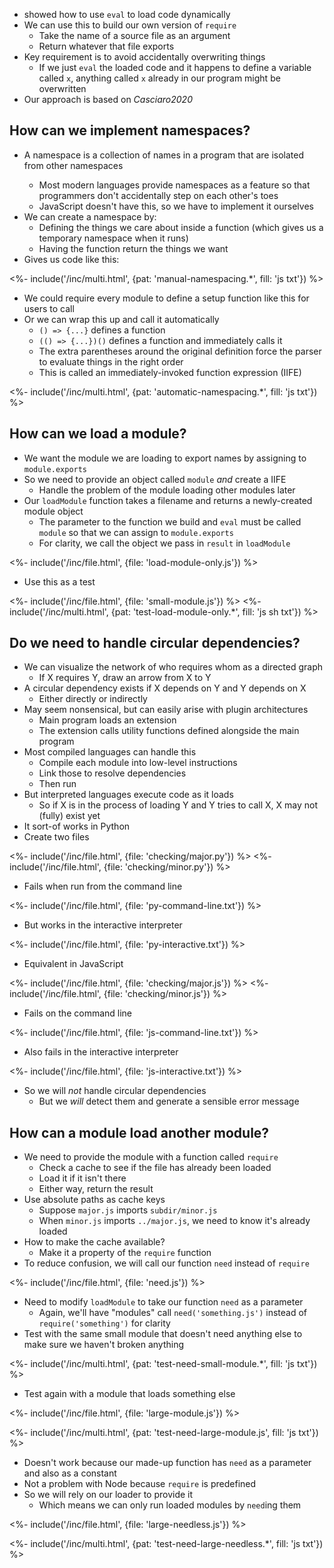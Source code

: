 ---
---

-   <xref key="file-interpolator"></xref> showed how to use `eval` to load code dynamically
-   We can use this to build our own version of `require`
    -   Take the name of a source file as an argument
    -   Return whatever that file exports
-   Key requirement is to avoid accidentally overwriting things
    -   If we just `eval` the loaded code and it happens to define a variable called `x`,
        anything called `x` already in our program might be overwritten
-   Our approach is based on <cite>Casciaro2020</cite>

## How can we implement namespaces?

-   A <g key="namespace">namespace</a> is a collection of names in a program that are isolated from other namespaces
    -   Most modern languages provide namespaces as a feature so that programmers don't accidentally step on each other's toes
    -   JavaScript doesn't have this, so we have to implement it ourselves
-   We can create a namespace by:
    -   Defining the things we care about inside a function (which gives us a temporary namespace when it runs)
    -   Having the function return the things we want
-   Gives us code like this:

<%- include('/inc/multi.html', {pat: 'manual-namespacing.*', fill: 'js txt'}) %>

-   We could require every module to define a setup function like this for users to call
-   Or we can wrap this up and call it automatically
    -   `() => {...}` defines a function
    -   `(() => {...})()` defines a function and immediately calls it
    -   The extra parentheses around the original definition force the parser to evaluate things in the right order
    -   This is called an <g key="iife">immediately-invoked function expression</g> (IIFE)

<%- include('/inc/multi.html', {pat: 'automatic-namespacing.*', fill: 'js txt'}) %>

## How can we load a module?

-   We want the module we are loading to export names by assigning to `module.exports`
-   So we need to provide an object called `module` *and* create a IIFE
    -   Handle the problem of the module loading other modules later
-   Our `loadModule` function takes a filename and returns a newly-created module object
    -   The parameter to the function we build and `eval` must be called `module` so that we can assign to `module.exports`
    -   For clarity, we call the object we pass in `result` in `loadModule`

<%- include('/inc/file.html', {file: 'load-module-only.js'}) %>

-   Use this as a test

<%- include('/inc/file.html', {file: 'small-module.js'}) %>
<%- include('/inc/multi.html', {pat: 'test-load-module-only.*', fill: 'js sh txt'}) %>

## Do we need to handle circular dependencies?

-   We can visualize the network of who requires whom as a <g key="directed_graph">directed graph</g>
    -   If X requires Y, draw an arrow from X to Y
-   A <g key="circular_dependency">circular dependency</g> exists if X depends on Y and Y depends on X
    -   Either directly or indirectly
-   May seem nonsensical, but can easily arise with <g key="plugin_architecture">plugin architectures</g>
    -   Main program loads an extension
    -   The extension calls utility functions defined alongside the main program
-   Most <g key="compiled_language">compiled languages</g> can handle this
    -   Compile each module into low-level instructions
    -   <g key="link">Link</g> those to resolve dependencies
    -   Then run
-   But <g key="interpreted_language">interpreted languages</g> execute code as it loads
    -   So if X is in the process of loading Y and Y tries to call X,
        X may not (fully) exist yet
-   It sort-of works in Python
-   Create two files

<%- include('/inc/file.html', {file: 'checking/major.py'}) %>
<%- include('/inc/file.html', {file: 'checking/minor.py'}) %>

-   Fails when run from the command line

<%- include('/inc/file.html', {file: 'py-command-line.txt'}) %>

-   But works in the interactive interpreter

<%- include('/inc/file.html', {file: 'py-interactive.txt'}) %>

-   Equivalent in JavaScript

<%- include('/inc/file.html', {file: 'checking/major.js'}) %>
<%- include('/inc/file.html', {file: 'checking/minor.js'}) %>

-   Fails on the command line

<%- include('/inc/file.html', {file: 'js-command-line.txt'}) %>

-   Also fails in the interactive interpreter

<%- include('/inc/file.html', {file: 'js-interactive.txt'}) %>

-   So we will *not* handle circular dependencies
    -   But we *will* detect them and generate a sensible error message

## How can a module load another module?

-   We need to provide the module with a function called `require`
    -   Check a cache to see if the file has already been loaded
    -   Load it if it isn't there
    -   Either way, return the result
-   Use absolute paths as cache keys
    -   Suppose `major.js` imports `subdir/minor.js`
    -   When `minor.js` imports `../major.js`, we need to know it's already loaded
-   How to make the cache available?
    -   Make it a property of the `require` function
-   To reduce confusion, we will call our function `need` instead of `require`

<%- include('/inc/file.html', {file: 'need.js'}) %>

-   Need to modify `loadModule` to take our function `need` as a parameter
    -   Again, we'll have "modules" call `need('something.js')` instead of `require('something')` for clarity
-   Test with the same small module that doesn't need anything else to make sure we haven't broken anything

<%- include('/inc/multi.html', {pat: 'test-need-small-module.*', fill: 'js txt'}) %>

-   Test again with a module that loads something else

<%- include('/inc/file.html', {file: 'large-module.js'}) %>

<%- include('/inc/multi.html', {pat: 'test-need-large-module.js', fill: 'js txt'}) %>

-   Doesn't work because our made-up function has `need` as a parameter and also as a constant
-   Not a problem with Node because `require` is predefined
-   So we will rely on our loader to provide it
    -   Which means we can only run loaded modules by `need`ing them

<%- include('/inc/file.html', {file: 'large-needless.js'}) %>

<%- include('/inc/multi.html', {pat: 'test-need-large-needless.*', fill: 'js txt'}) %>
